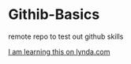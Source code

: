 Githib-Basics
=============

remote repo to test out github skills

[I am learning this on lynda.com](www.lynda.com)
